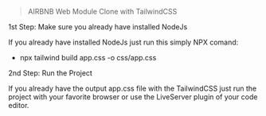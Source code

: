 >AIRBNB Web Module Clone with TailwindCSS

1st Step: Make sure you already have installed NodeJs

If you already have installed NodeJs just run this simply NPX comand: 
<ul>
    <li>npx tailwind build app.css -o css/app.css  </li>
</ul>
2nd Step: Run the Project  

If you already have the output app.css file with the TailwindCSS just run the project with your favorite browser or use the LiveServer plugin of your code editor.